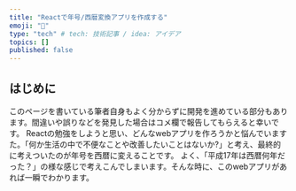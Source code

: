 ```yaml
---
title: "Reactで年号/西暦変換アプリを作成する"
emoji: "🎉"
type: "tech" # tech: 技術記事 / idea: アイデア
topics: []
published: false
---
```

## はじめに
このページを書いている筆者自身もよく分からずに開発を進めている部分もあります。間違いや誤りなどを発見した場合はコメ欄で報告してもらえると幸いです。
Reactの勉強をしようと思い、どんなwebアプリを作ろうかと悩んでいますた。「何か生活の中で不便なことや改善したいことはないか?」と考え、最終的に考えついたのが年号を西暦に変えることです。
よく、「平成17年は西暦何年だった？」の様な感じで考えこんでしまいます。そんな時に、このwebアプリがあれば一瞬でわかります。
